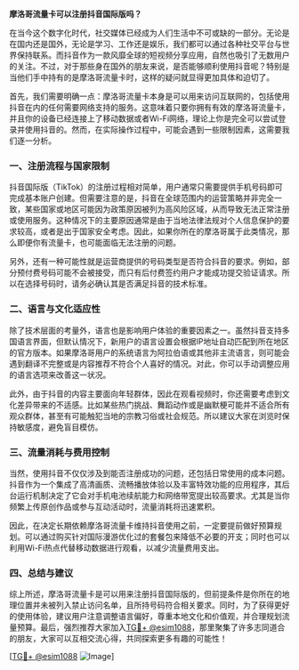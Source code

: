 **摩洛哥流量卡可以注册抖音国际版吗？**

在当今这个数字化时代，社交媒体已经成为人们生活中不可或缺的一部分。无论是在国内还是国外，无论是学习、工作还是娱乐，我们都可以通过各种社交平台与世界保持联系。而抖音作为一款风靡全球的短视频分享应用，自然也吸引了无数用户的关注。不过，对于那些身在国外的朋友来说，是否能够顺利使用抖音呢？特别是当他们手中持有的是摩洛哥流量卡时，这样的疑问就显得更加具体和迫切了。

首先，我们需要明确一点：摩洛哥流量卡本身是可以用来访问互联网的，包括使用抖音在内的任何需要网络支持的服务。这意味着只要你拥有有效的摩洛哥流量卡，并且你的设备已经连接上了移动数据或者Wi-Fi网络，理论上你是完全可以尝试登录并使用抖音的。然而，在实际操作过程中，可能会遇到一些限制因素，这需要我们逐一分析。

### **一、注册流程与国家限制**

抖音国际版（TikTok）的注册过程相对简单，用户通常只需要提供手机号码即可完成基本账户创建。但需要注意的是，抖音在全球范围内的运营策略并非完全一致，某些国家或地区可能因为政策原因被列为高风险区域，从而导致无法正常注册或使用服务。这种情况下的主要原因通常是由于当地法律法规对个人信息保护的要求较高，或者是出于国家安全考虑。因此，如果你所在的摩洛哥属于此类情况，那么即便你有流量卡，也可能面临无法注册的问题。

另外，还有一种可能性就是运营商提供的号码类型是否符合抖音的要求。例如，部分预付费号码可能不会被接受，而只有后付费签约用户才能成功提交验证请求。所以在选择号码时，请务必确认其是否满足抖音的技术标准。

### **二、语言与文化适应性**

除了技术层面的考量外，语言也是影响用户体验的重要因素之一。虽然抖音支持多国语言界面，但默认情况下，新用户的语言设置会根据IP地址自动匹配到所在地区的官方版本。如果摩洛哥用户的系统语言为阿拉伯语或其他非主流语言，则可能会遇到翻译不完整或是内容推荐不符合个人喜好的情况。对此，你可以手动调整应用的语言选项来改善这一状况。

此外，由于抖音的内容主要面向年轻群体，因此在观看视频时，你还需要考虑到文化差异带来的不适感。比如某些热门挑战、舞蹈动作或是幽默梗可能并不适合所有观众群体，甚至有可能触犯当地的宗教习俗或社会规范。所以建议大家在浏览时保持敏感度，避免盲目模仿。

### **三、流量消耗与费用控制**

当然，使用抖音不仅仅涉及到能否注册成功的问题，还包括日常使用的成本问题。抖音作为一个集成了高清画质、流畅播放体验以及丰富特效功能的应用程序，其后台运行机制决定了它会对手机电池续航能力和网络带宽提出较高要求。尤其是当你频繁上传原创作品或参与互动活动时，流量消耗将迅速累积。

因此，在决定长期依赖摩洛哥流量卡维持抖音使用之前，一定要提前做好预算规划。可以通过购买针对国际漫游优化过的套餐包来降低不必要的开支；同时也可以利用Wi-Fi热点代替移动数据进行观看，以减少流量费用支出。

### **四、总结与建议**

综上所述，摩洛哥流量卡是可以用来注册抖音国际版的，但前提条件是你所在的地理位置并未被列入禁止访问名单，且所持号码符合相关要求。同时，为了获得更好的使用体验，建议用户注意调整语言偏好，尊重本地文化和价值观，并合理规划流量预算。最后，强烈推荐大家加入[TG💪+ @esim1088](https://t.me/s/esim1088)，那里聚集了许多志同道合的朋友，大家可以互相交流心得，共同探索更多有趣的可能性！

[[TG💪+ @esim1088](https://t.me/s/esim1088) ![Image](https://i.postimg.cc/4NQfJmqS/Snipaste-2025-05-13-00-14-12.png)]